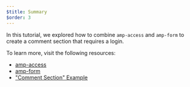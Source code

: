 ```yaml
---
$title: Summary
$order: 3
---
```


In this tutorial, we explored how to combine `amp-access` and `amp-form` to create a comment section that requires a login.

To learn more, visit the following resources:

- [amp-access](https://www.ampproject.org/docs/reference/components/amp-access)
- [amp-form](https://www.ampproject.org/docs/reference/components/amp-form)
- ["Comment Section" Example](https://ampbyexample.com/samples_templates/comment_section/)
